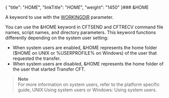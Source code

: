 {
    "title": "_HOME_",
    "linkTitle": "_HOME_",
    "weight": "1450"
}### &HOME

A keyword to use with the [WORKINGDIR](../workingdir) parameter.

You can use the &HOME keyword in CFTSEND and CFTRECV command file names, script names, and directory parameters. This keyword functions differently depending on the system user setting:

-   When  system users are enabled, &HOME represents the home folder ($HOME on UNIX or %USERPROFILE% on Windows) of the user that requested the transfer.
-   When system users are disabled, &HOME represents the home folder of the user that started Transfer CFT.

> **Note**  
> For more information on system users, refer to the platform specific guide, UNIX:Using system users or Windows: Using system users.
